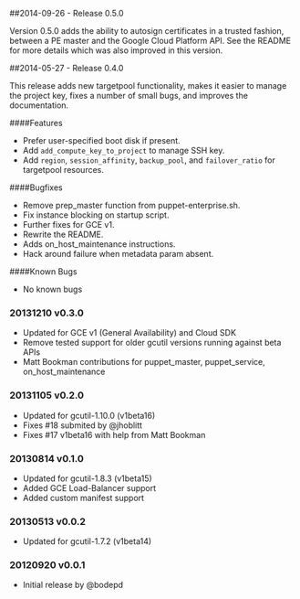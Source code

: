 ##2014-09-26 - Release 0.5.0

Version 0.5.0 adds the ability to autosign certificates in a trusted fashion, between a PE master and the Google Cloud Platform API. See the README for more details which was also improved in this version. 

##2014-05-27 - Release 0.4.0

This release adds new targetpool functionality, makes it easier to manage the project key, fixes a number of small bugs, and improves the documentation.

####Features
- Prefer user-specified boot disk if present.
- Add `add_compute_key_to_project` to manage SSH key.
- Add `region`, `session_affinity`, `backup_pool`, and `failover_ratio` for targetpool resources.

####Bugfixes
- Remove prep_master function from puppet-enterprise.sh.
- Fix instance blocking on startup script.
- Further fixes for GCE v1.
- Rewrite the README.
- Adds on_host_maintenance instructions.
- Hack around failure when metadata param absent.

####Known Bugs
* No known bugs

### 20131210 v0.3.0
 * Updated for GCE v1 (General Availability) and Cloud SDK
 * Remove tested support for older gcutil versions running against beta APIs
 * Matt Bookman contributions for puppet_master, puppet_service, on_host_maintenance

### 20131105 v0.2.0
 * Updated for gcutil-1.10.0 (v1beta16)
 * Fixes #18 submited by @jhoblitt
 * Fixes #17 v1beta16 with help from Matt Bookman

### 20130814 v0.1.0
 * Updated for gcutil-1.8.3 (v1beta15)
 * Added GCE Load-Balancer support
 * Added custom manifest support

### 20130513 v0.0.2
 * Updated for gcutil-1.7.2 (v1beta14)

### 20120920 v0.0.1
 * Initial release by @bodepd
